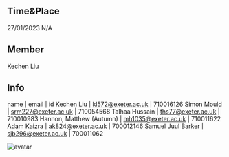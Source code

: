 ## Time&Place
27/01/2023 N/A

## Member
Kechen Liu

## Info
name | email | id
Kechen Liu | kl572@exeter.ac.uk | 710016126
Simon Mould | srm227@exeter.ac.uk | 710054568
Talhaa Hussain | ths77@exeter.ac.uk | 710010983
Hannon, Matthew (Autumn) | mh1035@exeter.ac.uk | 710011622
Adam Kaizra | ak824@exeter.ac.uk | 700012146
Samuel Juul Barker | sjb296@exeter.ac.uk | 700011062

![avatar](https://github.com/kechenkristin/SoftwareEngineering/blob/main/img/submit.png)

